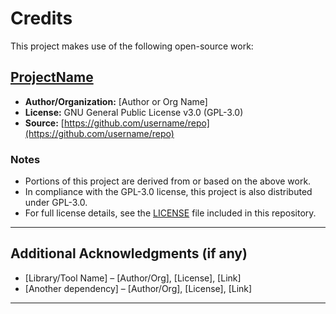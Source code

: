 # Credits

This project makes use of the following open-source work:

## [ProjectName](https://github.com/username/repo)
- **Author/Organization:** [Author or Org Name]  
- **License:** GNU General Public License v3.0 (GPL-3.0)  
- **Source:** [https://github.com/username/repo](https://github.com/username/repo)

### Notes
- Portions of this project are derived from or based on the above work.  
- In compliance with the GPL-3.0 license, this project is also distributed under GPL-3.0.  
- For full license details, see the [LICENSE](./LICENSE) file included in this repository.

---

## Additional Acknowledgments (if any)
- [Library/Tool Name] – [Author/Org], [License], [Link]  
- [Another dependency] – [Author/Org], [License], [Link]

---

